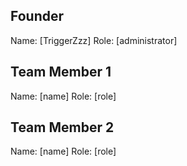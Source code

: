 ## Founder

Name: [TriggerZzz]
Role: [administrator]

## Team Member 1

Name: [name]
Role: [role]

## Team Member 2

Name: [name]
Role: [role]
